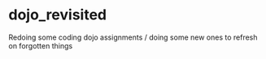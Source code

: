 # dojo_revisited
Redoing some coding dojo assignments / doing some new ones to refresh on forgotten things

